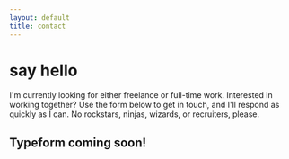 ```yaml
---
layout: default
title: contact
---
```


<div class="blog-banner">
  <h1>say hello</h1>
</div>
<div class="wrapper">
	<p class="contact-description">I'm currently looking for either freelance or full-time work. Interested in working together? Use the form below to get in touch, and I'll respond as quickly as I can. No rockstars, ninjas, wizards, or recruiters, please.</p>
	<div class="typeform"><h2>Typeform coming soon!</h2></div>
</div>